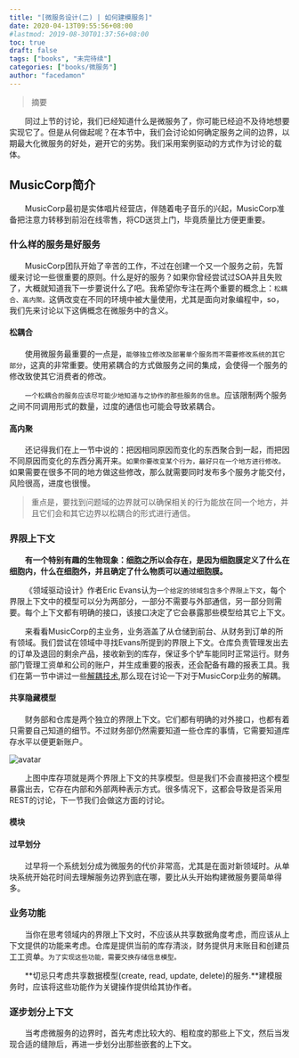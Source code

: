 ```yaml
---
title: "[微服务设计(二) | 如何建模服务]"
date: 2020-04-13T09:55:56+08:00
#lastmod: 2019-08-30T01:37:56+08:00
toc: true
draft: false
tags: ["books", "未完待续"]
categories: ["books/微服务"]
author: "facedamon"
---
```


> 摘要

&emsp;&emsp;同过上节的讨论，我们已经知道什么是微服务了，你可能已经迫不及待地想要实现它了。但是从何做起呢？在本节中，我们会讨论如何确定服务之间的边界，以期最大化微服务的好处，避开它的劣势。我们采用案例驱动的方式作为讨论的载体。

## MusicCorp简介

&emsp;&emsp;MusicCorp最初是实体唱片经营店，伴随着电子音乐的兴起，MusicCorp准备把注意力转移到前沿在线零售，将CD送货上门，毕竟质量比方便更重要。

### 什么样的服务是好服务

&emsp;&emsp;MusicCorp团队开始了辛苦的工作，不过在创建一个又一个服务之前，先暂缓来讨论一些很重要的原则。什么是好的服务？如果你曾经尝试过SOA并且失败了，大概就知道我下一步要说什么了吧。我希望你专注在两个重要的概念上：`松耦合、高内聚。`这俩改变在不同的环境中被大量使用，尤其是面向对象编程中，so，我们先来讨论以下这俩概念在微服务中的含义。

#### 松耦合

&emsp;&emsp;使用微服务最重要的一点是，`能够独立修改及部署单个服务而不需要修改系统的其它部分`，这真的非常重要。使用紧耦合的方式做服务之间的集成，会使得一个服务的修改致使其它消费者的修改。

&emsp;&emsp;`一个松耦合的服务应该尽可能少地知道与之协作的那些服务的信息`。应该限制两个服务之间不同调用形式的数量，过度的通信也可能会导致紧耦合。

#### 高内聚

&emsp;&emsp;还记得我们在上一节中说的：把因相同原因而变化的东西聚合到一起，而把因不同原因而变化的东西分离开来。`如果你要改变某个行为，最好只在一个地方进行修改。`如果需要在很多不同的地方做这些修改，那么就需要同时发布多个服务才能交付，风险很高，进度也很慢。

> 重点是，要找到问题域的边界就可以确保相关的行为能放在同一个地方，并且它们会和其它边界以松耦合的形式进行通信。

### 界限上下文

&emsp;&emsp;**有一个特别有趣的生物现象：细胞之所以会存在，是因为细胞膜定义了什么在细胞内，什么在细胞外，并且确定了什么物质可以通过细胞膜。**

&emsp;&emsp;《领域驱动设计》作者Eric Evans认为`一个给定的领域包含多个界限上下文`，每个界限上下文中的模型可以分为两部分，一部分不需要与外部通信，另一部分则需要。每个上下文都有明确的接口，该接口决定了它会暴露那些模型给其它上下文。

&emsp;&emsp;来看看MusicCorp的主业务，业务涵盖了从仓储到前台、从财务到订单的所有领域。我们尝试在领域中寻找Evans所提到的界限上下文。仓库负责管理发出去的订单及退回的剩余产品，接收新到的库存，保证多个铲车能同时正常运行。财务部门管理工资单和公司的账户，并生成重要的报表，还会配备有趣的报表工具。我们在第一节中讲过一些[解耦技术](https://facedamon.github.io/post/books/微服务设计/1.-微服务/#分解-解耦-技术),那么现在讨论一下对于MusicCorp业务的解耦。

#### 共享隐藏模型

&emsp;&emsp;财务部和仓库是两个独立的界限上下文。它们都有明确的对外接口，也都有着只需要自己知道的细节。不过财务部仍然需要知道一些仓库的事情，它需要知道库存水平以便更新账户。

![avatar](https://cdn.jsdelivr.net/gh/facedamon/MarkDownPhotos@master/books/micro-design/3-1.jpeg)

&emsp;&emsp;上图中库存项就是两个界限上下文的共享模型。但是我们不会直接把这个模型暴露出去，它存在内部和外部两种表示方式。很多情况下，这都会导致是否采用REST的讨论，下一节我们会做这方面的讨论。

#### 模块

#### 过早划分

&emsp;&emsp;过早将一个系统划分成为微服务的代价非常高，尤其是在面对新领域时。从单块系统开始花时间去理解服务边界到底在哪，要比从头开始构建微服务要简单得多。

### 业务功能

&emsp;&emsp;当你在思考领域内的界限上下文时，不应该从共享数据角度考虑，而应该从上下文提供的功能来考虑。仓库是提供当前的库存清淡，财务提供月末账目和创建员工工资单。`为了实现这些功能，需要交换存储信息模型。`

&emsp;&emsp;**切忌只考虑共享数据模型(create, read, update, delete)的服务.**建模服务时，应该将这些功能作为关键操作提供给其协作者。

### 逐步划分上下文

&emsp;&emsp;当考虑微服务的边界时，首先考虑比较大的、粗粒度的那些上下文，然后当发现合适的缝隙后，再进一步划分出那些嵌套的上下文。

